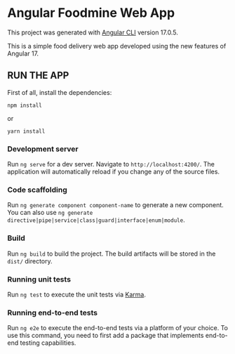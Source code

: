 # Angular Foodmine Web App

This project was generated with [Angular CLI](https://github.com/angular/angular-cli) version 17.0.5.

This is a simple food delivery web app developed using the new features of Angular 17.

## RUN THE APP

First of all, install the dependencies:

```
npm install
```

or

```
yarn install
```

### Development server

Run `ng serve` for a dev server. Navigate to `http://localhost:4200/`. The application will automatically reload if you change any of the source files.

### Code scaffolding

Run `ng generate component component-name` to generate a new component. You can also use `ng generate directive|pipe|service|class|guard|interface|enum|module`.

### Build

Run `ng build` to build the project. The build artifacts will be stored in the `dist/` directory.

### Running unit tests

Run `ng test` to execute the unit tests via [Karma](https://karma-runner.github.io).

### Running end-to-end tests

Run `ng e2e` to execute the end-to-end tests via a platform of your choice. To use this command, you need to first add a package that implements end-to-end testing capabilities.

